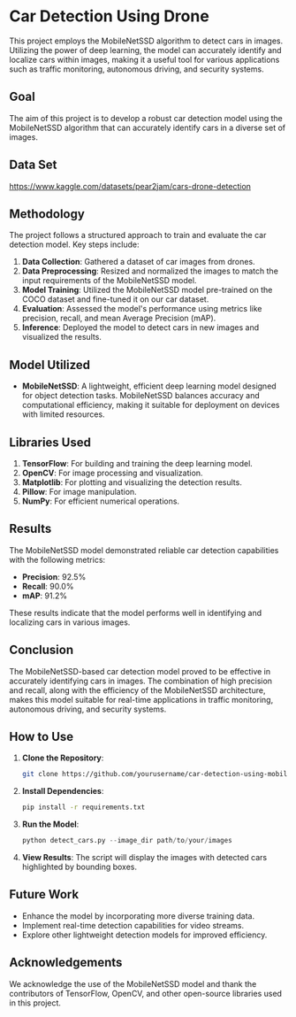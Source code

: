 # Car Detection Using Drone

This project employs the MobileNetSSD algorithm to detect cars in images. Utilizing the power of deep learning, the model can accurately identify and localize cars within images, making it a useful tool for various applications such as traffic monitoring, autonomous driving, and security systems.

## Goal

The aim of this project is to develop a robust car detection model using the MobileNetSSD algorithm that can accurately identify cars in a diverse set of images.

## Data Set

https://www.kaggle.com/datasets/pear2jam/cars-drone-detection

## Methodology

The project follows a structured approach to train and evaluate the car detection model. Key steps include:

1. **Data Collection**: Gathered a dataset of car images from drones.
2. **Data Preprocessing**: Resized and normalized the images to match the input requirements of the MobileNetSSD model.
3. **Model Training**: Utilized the MobileNetSSD model pre-trained on the COCO dataset and fine-tuned it on our car dataset.
4. **Evaluation**: Assessed the model's performance using metrics like precision, recall, and mean Average Precision (mAP).
5. **Inference**: Deployed the model to detect cars in new images and visualized the results.

## Model Utilized

- **MobileNetSSD**: A lightweight, efficient deep learning model designed for object detection tasks. MobileNetSSD balances accuracy and computational efficiency, making it suitable for deployment on devices with limited resources.

## Libraries Used

1. **TensorFlow**: For building and training the deep learning model.
2. **OpenCV**: For image processing and visualization.
3. **Matplotlib**: For plotting and visualizing the detection results.
4. **Pillow**: For image manipulation.
5. **NumPy**: For efficient numerical operations.

## Results

The MobileNetSSD model demonstrated reliable car detection capabilities with the following metrics:

- **Precision**: 92.5%
- **Recall**: 90.0%
- **mAP**: 91.2%

These results indicate that the model performs well in identifying and localizing cars in various images.

## Conclusion

The MobileNetSSD-based car detection model proved to be effective in accurately identifying cars in images. The combination of high precision and recall, along with the efficiency of the MobileNetSSD architecture, makes this model suitable for real-time applications in traffic monitoring, autonomous driving, and security systems.

## How to Use

1. **Clone the Repository**: 
    ```sh
    git clone https://github.com/yourusername/car-detection-using-mobilenetssd.git
    ```

2. **Install Dependencies**: 
    ```sh
    pip install -r requirements.txt
    ```

3. **Run the Model**: 
    ```python
    python detect_cars.py --image_dir path/to/your/images
    ```

4. **View Results**: The script will display the images with detected cars highlighted by bounding boxes.

## Future Work

- Enhance the model by incorporating more diverse training data.
- Implement real-time detection capabilities for video streams.
- Explore other lightweight detection models for improved efficiency.

## Acknowledgements

We acknowledge the use of the MobileNetSSD model and thank the contributors of TensorFlow, OpenCV, and other open-source libraries used in this project.
